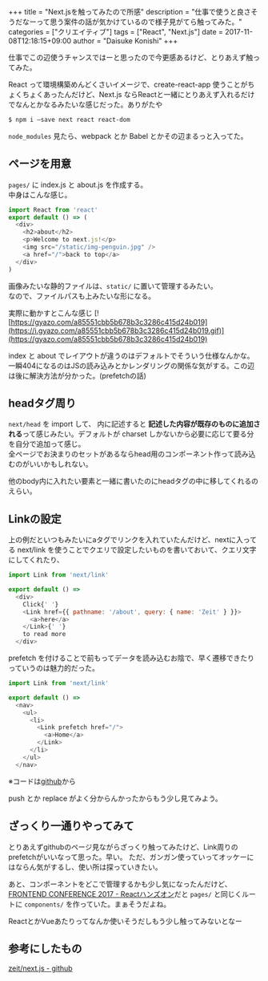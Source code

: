 +++
title = "Next.jsを触ってみたので所感"
description = "仕事で使うと良さそうだなーって思う案件の話が気かけているので様子見がてら触ってみた。"
categories = ["クリエイティブ"]
tags = ["React", "Next.js"]
date = 2017-11-08T12:18:15+09:00
author = "Daisuke Konishi"
+++

仕事でこの辺使うチャンスではーと思ったので今更感あるけど、とりあえず触ってみた。

React って環境構築めんどくさいイメージで、create-react-app 使うことがちょくちょくあったんだけど、Next.js ならReactと一緒にとりあえず入れるだけでなんとかなるみたいな感じだった。ありがたや

``` bash
$ npm i —save next react react-dom
```

``node_modules`` 見たら、webpack とか Babel とかその辺まるっと入ってた。

## ページを用意
``pages/`` に index.js と about.js を作成する。  
中身はこんな感じ。

``` js
import React from 'react'
export default () => (
  <div>
    <h2>about</h2>
    <p>Welcome to next.js!</p>
    <img src="/static/img-penguin.jpg" />
    <a href="/">back to top</a>
  </div>
)
```

画像みたいな静的ファイルは、``static/`` に置いて管理するみたい。  
なので、ファイルパスも上みたいな形になる。

実際に動かすとこんな感じ
[![https://gyazo.com/a85551cbb5b678b3c3286c415d24b019](https://i.gyazo.com/a85551cbb5b678b3c3286c415d24b019.gif)](https://gyazo.com/a85551cbb5b678b3c3286c415d24b019)

index と about でレイアウトが違うのはデフォルトでそういう仕様なんかな。  
一瞬404になるのはJSの読み込みとかレンダリングの関係な気がする。この辺は後に解決方法が分かった。(prefetchの話)

## headタグ周り
``next/head`` を import して、<Head> 内に記述すると **記述した内容が既存のものに追加される**って感じみたい。デフォルトが charset しかないから必要に応じて要る分を自分で追加って感じ。  
全ページでお決まりのセットがあるならhead用のコンポーネント作って読み込むのがいいかもしれない。

他のbody内に入れたい要素と一緒に書いたのにheadタグの中に移してくれるのえらい。

## Linkの設定
上の例だといつもみたいにaタグでリンクを入れていたんだけど、nextに入ってる next/link を使うことでクエリで設定したいものを書いておいて、クエリ文字にしてくれたり、

``` js
import Link from 'next/link'

export default () =>
  <div>
    Click{' '}
    <Link href={{ pathname: '/about', query: { name: 'Zeit' } }}>
      <a>here</a>
    </Link>{' '}
    to read more
  </div>
```

prefetch を付けることで前もってデータを読み込むお陰で、早く遷移できたりっていうのは魅力的だった。

``` js
import Link from 'next/link'

export default () =>
  <nav>
    <ul>
      <li>
        <Link prefetch href="/">
          <a>Home</a>
        </Link>
      </li>
    </ul>
  </nav>

```

※コードは[github](https://github.com/zeit/next.js/)から

push とか replace がよく分からんかったからもう少し見てみよう。

## ざっくり一通りやってみて
とりあえずgithubのページ見ながらざっくり触ってみたけど、Link周りのprefetchがいいなって思った。早い。
ただ、ガンガン使っていってオッケーにはならん気がするし、使い所は探っていきたい。

あと、コンポーネントをどこで管理するかも少し気になったんだけど、[FRONTEND CONFERENCE 2017 - Reactハンズオン](https://github.com/fand/react-hands-on/)だと ``pages/`` と同じくルートに ``components/`` を作っていた。まぁそうだよね。

ReactとかVueあたりってなんか使いそうだしもう少し触ってみないとなー

## 参考にしたもの
[zeit/next.js - github](https://github.com/zeit/next.js/)